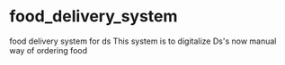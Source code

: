 # food_delivery_system
food delivery system for ds
This system is to digitalize Ds's now manual way of ordering food
